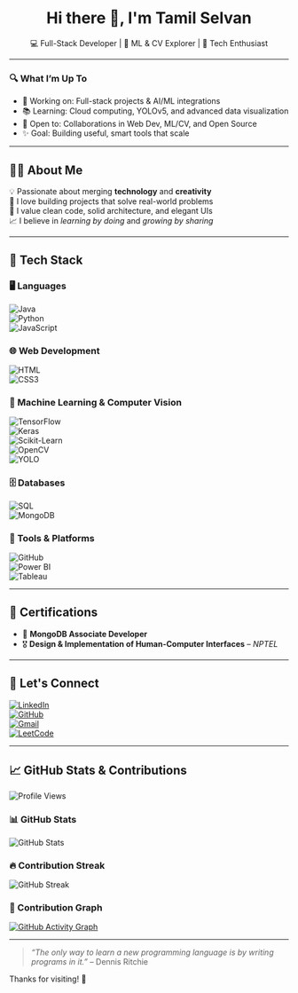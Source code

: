 <h1 align="center">Hi there 👋, I'm Tamil Selvan</h1>
<p align="center">💻 Full-Stack Developer | 🤖 ML & CV Explorer | 🚀 Tech Enthusiast</p>

---

### 🔍 What I’m Up To

- 💼 Working on: Full-stack projects & AI/ML integrations  
- 📚 Learning: Cloud computing, YOLOv5, and advanced data visualization  
- 🤝 Open to: Collaborations in Web Dev, ML/CV, and Open Source  
- ✨ Goal: Building useful, smart tools that scale

---

## 👨‍💼 About Me

💡 Passionate about merging **technology** and **creativity**  
🔧 I love building projects that solve real-world problems  
🎨 I value clean code, solid architecture, and elegant UIs  
📈 I believe in *learning by doing* and *growing by sharing*

---

## 🧰 Tech Stack

### 🖥️ Languages  
![Java](https://img.shields.io/badge/Java-ED8B00?style=flat&logo=java&logoColor=white)  
![Python](https://img.shields.io/badge/Python-3776AB?style=flat&logo=python&logoColor=white)  
![JavaScript](https://img.shields.io/badge/JavaScript-F7DF1E?style=flat&logo=javascript&logoColor=black)

### 🌐 Web Development  
![HTML](https://img.shields.io/badge/HTML5-E34F26?style=flat&logo=html5&logoColor=white)  
![CSS3](https://img.shields.io/badge/CSS3-1572B6?style=flat&logo=css3&logoColor=white)

### 🤖 Machine Learning & Computer Vision  
![TensorFlow](https://img.shields.io/badge/TensorFlow-FF6F00?style=flat&logo=tensorflow&logoColor=white)  
![Keras](https://img.shields.io/badge/Keras-D00000?style=flat&logo=keras&logoColor=white)  
![Scikit-Learn](https://img.shields.io/badge/Scikit--Learn-F7931E?style=flat&logo=scikit-learn&logoColor=white)  
![OpenCV](https://img.shields.io/badge/OpenCV-5C3EE8?style=flat&logo=opencv&logoColor=white)  
![YOLO](https://img.shields.io/badge/YOLO-00BCD4?style=flat&logo=yolo&logoColor=white)

### 🗄️ Databases  
![SQL](https://img.shields.io/badge/SQL-4479A1?style=flat&logo=mysql&logoColor=white)  
![MongoDB](https://img.shields.io/badge/MongoDB-4EA94B?style=flat&logo=mongodb&logoColor=white)

### 🧰 Tools & Platforms  
![GitHub](https://img.shields.io/badge/GitHub-181717?style=flat&logo=github&logoColor=white)  
![Power BI](https://img.shields.io/badge/Power%20BI-F2C811?style=flat&logo=powerbi&logoColor=black)  
![Tableau](https://img.shields.io/badge/Tableau-E97627?style=flat&logo=tableau&logoColor=white)

---

## 🏅 Certifications

- 🥇 **MongoDB Associate Developer**
- 🎖️ **Design & Implementation of Human-Computer Interfaces** – *NPTEL*

---

## 🤝 Let's Connect

[![LinkedIn](https://img.shields.io/badge/LinkedIn-0A66C2?style=flat&logo=linkedin&logoColor=white)](https://www.linkedin.com/in/tamil-selvan-495941343/)  
[![GitHub](https://img.shields.io/badge/GitHub-181717?style=flat&logo=github&logoColor=white)](https://github.com/tamilselvan05-11)  
[![Gmail](https://img.shields.io/badge/Gmail-D14836?style=flat&logo=gmail&logoColor=white)](mailto:tamilselvane.22aim@kongu.edu)  
[![LeetCode](https://img.shields.io/badge/LeetCode-FFA116?style=flat&logo=leetcode&logoColor=black)](https://leetcode.com/u/tamil052002/)

---

## 📈 GitHub Stats & Contributions

![Profile Views](https://komarev.com/ghpvc/?username=tamilselvan05-11&label=Profile%20Views&color=0e75b6&style=flat)

### 📊 GitHub Stats

![GitHub Stats](https://github-readme-stats.vercel.app/api?username=tamilselvan05-11&show_icons=true&theme=tokyonight)

### 🔥 Contribution Streak

![GitHub Streak](https://github-readme-streak-stats.herokuapp.com/?user=tamilselvan05-11&theme=tokyonight&hide_border=true)

### 🧱 Contribution Graph

[![GitHub Activity Graph](https://github-readme-activity-graph.vercel.app/graph?username=tamilselvan05-11&theme=tokyo-night)](https://github.com/ashutosh00710/github-readme-activity-graph)

---

> *“The only way to learn a new programming language is by writing programs in it.”* – Dennis Ritchie

Thanks for visiting! 🙌
